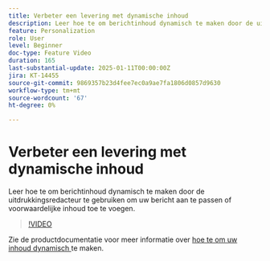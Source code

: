 ```yaml
---
title: Verbeter een levering met dynamische inhoud
description: Leer hoe te om berichtinhoud dynamisch te maken door de uitdrukkingsredacteur te gebruiken om uw bericht aan te passen of voorwaardelijke inhoud toe te voegen.
feature: Personalization
role: User
level: Beginner
doc-type: Feature Video
duration: 165
last-substantial-update: 2025-01-11T00:00:00Z
jira: KT-14455
source-git-commit: 9869357b23d4fee7ec0a9ae7fa1806d0857d9630
workflow-type: tm+mt
source-wordcount: '67'
ht-degree: 0%

---
```



# Verbeter een levering met dynamische inhoud

Leer hoe te om berichtinhoud dynamisch te maken door de uitdrukkingsredacteur te gebruiken om uw bericht aan te passen of voorwaardelijke inhoud toe te voegen.

>[!VIDEO](https://video.tv.adobe.com/v/3425795/?learn=on&enablevpops)

Zie de productdocumentatie voor meer informatie over [ hoe te om uw inhoud dynamisch ](https://experienceleague.adobe.com/nl/docs/campaign-web/v8/content/dynamic-content/gs-personalization) te maken.
